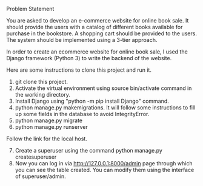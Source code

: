 Problem Statement

You are asked to develop an e-commerce website for online book sale. It should provide the users with a catalog of different books available for purchase in the bookstore. A shopping cart should be provided to the users. The system should be implemented using a 3-tier approach. 

In order to create an ecommerce website for online book sale, I used the Django framework (Python 3) to write the backend of the website. 

Here are some instructions to clone this project and run it. 

1. git clone this project. 
2. Activate the virtual environment using source bin/activate command in the working directory. 
3. Install Django using "python -m pip install Django" command.
4. python manage.py makemigrations. It will follow some instructions to fill up some fields in the database to avoid IntegrityError. 
5. python manage.py migrate 
6. python manage.py runserver 

Follow the link for the local host. 

7. Create a superuser using the command python manage.py createsuperuser
8. Now you can log in via http://127.0.0.1:8000/admin page through which you can see the table created. You can modify them using the interface of superuser/admin. 